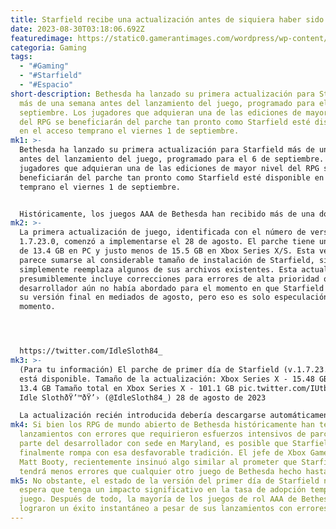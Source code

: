 ```yaml
---
title: Starfield recibe una actualización antes de siquiera haber sido lanzado.
date: 2023-08-30T03:18:06.692Z
featuredimage: https://static0.gamerantimages.com/wordpress/wp-content/uploads/2023/08/starfield-gameplay-deep-dive-screenshot-walking-around-neon.jpg?q=50&fit=contain&w=1140&h=&dpr=1.5
categoria: Gaming
tags:
  - "#Gaming"
  - "#Starfield"
  - "#Espacio"
short-description: Bethesda ha lanzado su primera actualización para Starfield
  más de una semana antes del lanzamiento del juego, programado para el 6 de
  septiembre. Los jugadores que adquieran una de las ediciones de mayor nivel
  del RPG se beneficiarán del parche tan pronto como Starfield esté disponible
  en el acceso temprano el viernes 1 de septiembre.
mk1: >-
  Bethesda ha lanzado su primera actualización para Starfield más de una semana
  antes del lanzamiento del juego, programado para el 6 de septiembre. Los
  jugadores que adquieran una de las ediciones de mayor nivel del RPG se
  beneficiarán del parche tan pronto como Starfield esté disponible en el acceso
  temprano el viernes 1 de septiembre.


  Históricamente, los juegos AAA de Bethesda han recibido más de una docena de parches oficiales a lo largo de sus ciclos de vida. El último RPG para un solo jugador de la compañía, Fallout 4, recibió 17 de tales actualizaciones multiplataforma y aún más específicas para PC, con la primera de esa serie llegando un día antes del lanzamiento oficial del juego. Una actualización igualmente temprana para Starfield ha sido detectada por algunos jugadores que ya han precargado el RPG.
mk2: >-
  La primera actualización de juego, identificada con el número de versión
  1.7.23.0, comenzó a implementarse el 28 de agosto. El parche tiene un tamaño
  de 13.4 GB en PC y justo menos de 15.5 GB en Xbox Series X/S. Esta versión no
  parece sumarse al considerable tamaño de instalación de Starfield, sino que
  simplemente reemplaza algunos de sus archivos existentes. Esta actualización
  presumiblemente incluye correcciones para errores de alta prioridad que el
  desarrollador aún no había abordado para el momento en que Starfield alcanzó
  su versión final en mediados de agosto, pero eso es solo especulación en este
  momento.




  https://twitter.com/IdleSloth84_
mk3: >-
  (Para tu información) El parche de primer día de Starfield (v.1.7.23.0) ya
  está disponible. Tamaño de la actualización: Xbox Series X - 15.48 GB PC -
  13.4 GB Tamaño total en Xbox Series X - 101.1 GB pic.twitter.com/IUtbBFE3aG —
  Idle SlothðŸ’™ðŸ’› (@IdleSloth84_) 28 de agosto de 2023

  La actualización recién introducida debería descargarse automáticamente en cualquier sistema que ya contenga la precarga de Starfield. La primera oleada de precargas que abarca las versiones de Xbox Series X/S y la tienda de Microsoft se activó el 17 de agosto, mientras que los usuarios de Steam podrán descargar la precarga de Starfield a partir del 30 de agosto. Dado el momento de este lanzamiento, es plausible que el parche sirva como la actualización del primer día para la versión de acceso temprano del RPG espacial. Basándose en los historiales de versiones de otros títulos contemporáneos de Bethesda, como Fallout 4 y TES: Skyrim - Special Edition, es probable que este parche previo al lanzamiento sea seguido por otra actualización en cuestión de días o semanas.
mk4: Si bien los RPG de mundo abierto de Bethesda históricamente han tenido
  lanzamientos con errores que requirieron esfuerzos intensivos de parcheo por
  parte del desarrollador con sede en Maryland, es posible que Starfield
  finalmente rompa con esa desfavorable tradición. El jefe de Xbox Game Studios,
  Matt Booty, recientemente insinuó algo similar al prometer que Starfield
  tendrá menos errores que cualquier otro juego de Bethesda hecho hasta ahora.
mk5: No obstante, el estado de la versión del primer día de Starfield no se
  espera que tenga un impacto significativo en la tasa de adopción temprana del
  juego. Después de todo, la mayoría de los juegos de rol AAA de Bethesda
  lograron un éxito instantáneo a pesar de sus lanzamientos con errores.
---
```

